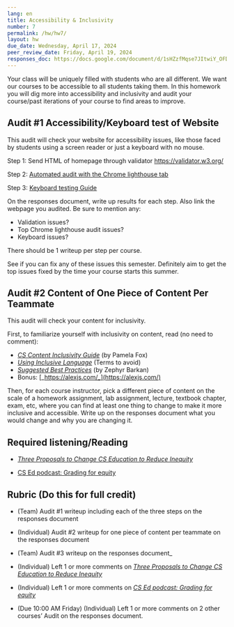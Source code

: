 ```yaml
---
lang: en
title: Accessibility & Inclusivity
number: 7
permalink: /hw/hw7/
layout: hw
due_date: Wednesday, April 17, 2024
peer_review_date: Friday, April 19, 2024
responses_doc: https://docs.google.com/document/d/1sHZzfMqse7JItwiY_OFD6ZLaNpH_gpQJjlL5DX2LmwI/edit
---
```


[grading_for_equity_transcript]: https://docs.google.com/document/d/1EWa1LznzFRZxHHjeO7fN22WcYOsB76yW/edit#heading=h.gjdgxs
[three_proposals_posts]: https://drive.google.com/file/d/1-CGhFv7Wz8IWAKzRc1s5_M53lkhpRdaB/view?usp=share_link

Your class will be uniquely filled with students who are all different. We want our courses to be accessible to all students taking them. In this homework you will dig more into accessibility and inclusivity and audit your course/past iterations of your course to find areas to improve.

## Audit \#1 Accessibility/Keyboard test of Website

This audit will check your website for accessibility issues, like those faced by students using a screen reader or just a keyboard with no mouse.

Step 1: Send HTML of homepage through validator [<u>https://validator.w3.org/</u>](https://validator.w3.org/)

Step 2: [<u>Automated audit with the Chrome lighthouse tab</u>](https://developers.google.com/web/tools/lighthouse)

Step 3: [<u>Keyboard testing Guide</u>](https://webaccess.berkeley.edu/resources/tips-and-how-tos/how-do-keyboard-testing)

On the responses document, write up results for each step. Also link the webpage you audited. Be sure to mention any:

- Validation issues?
- Top Chrome lighthouse audit issues?
- Keyboard issues?

There should be 1 writeup per step per course.

See if you can fix any of these issues this semester. Definitely aim to get the top issues fixed by the time your course starts this summer.

## Audit \#2 Content of One Piece of Content Per Teammate

This audit will check your content for inclusivity.

First, to familiarize yourself with inclusivity on content, read (no need to comment):

- [_CS Content Inclusivity Guide_](https://docs.google.com/document/d/1LbMwoG19dLyn2PacB2ZRsXg1-HgS0txOL02GjKNSHHw/edit#heading=h.snwazixs4a7s) (by Pamela Fox)
- [_Using Inclusive Language_](https://drive.google.com/file/d/1lo2V-FwH7Cf8sOLYGvyZH4ioxQ8PnNZX/view) (Terms to avoid)
- [_Suggested Best Practices_](https://docs.google.com/document/d/1NvmF4HXH3-Zi0W1p4vYwHG4TWfV2EWN76HN3faZTYpY/edit) (by Zephyr Barkan)
- Bonus: [_https://alexjs.com/_](https://alexjs.com/)

Then, for each course instructor, pick a different piece of content on the scale of a homework assignment, lab assignment, lecture, textbook chapter, exam, etc, where you can find at least one thing to change to make it more inclusive and accessible. Write up on the responses document what you would change and why you are changing it.


## Required listening/Reading

- [_Three Proposals to Change CS Education to Reduce Inequity_][three_proposals_posts]

- [CS Ed podcast: Grading for equity][grading_for_equity_transcript]

## Rubric (Do this for full credit)

- (Team) Audit \#1 writeup including each of the three steps on the responses document

- (Individual) Audit \#2 writeup for one piece of content per teammate on the responses document

- (Team) Audit \#3 writeup on the responses document_

- (Individual) Left 1 or more comments on [_Three Proposals to Change CS Education to Reduce Inequity_](https://drive.google.com/file/d/1LCG9ZOUAfXELVhpWu32gsIJNEr1Reik0/view?usp=share_link)

- (Individual) Left 1 or more comments on [_CS Ed podcast: Grading for equity_][grading_for_equity_transcript]

- (Due 10:00 AM Friday) (Individual) Left 1 or more comments on 2 other courses’ Audit on the responses document.

